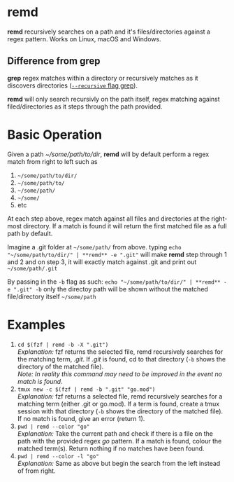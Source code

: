 
# **remd**
**remd** recursively searches on a path and it's files/directories against a regex pattern. Works on Linux, macOS and Windows.

## Difference from grep
**grep** regex matches within a directory or recursively matches as it discovers directories ([`--recursive` flag grep](https://www.gnu.org/software/grep/manual/grep.html)).

**remd** will only search recursivly on the path itself,
regex matching against filed/directories as it steps through the path provided.

# Basic Operation 

Given a path *~/some/path/to/dir*,
**remd** will by default perform a regex match from right to left such as 
1. `~/some/path/to/dir/`
2. `~/some/path/to/`
3. `~/some/path/`
4. `~/some/`
5. etc

At each step above, regex match against all files and directories at the right-most directory. If a match is found it will return the first matched file as a full path by default.

Imagine a .git folder at `~/some/path/` from above.
typing `echo "~/some/path/to/dir/" | **remd** -e ".git"` will make
**remd** step through 1 and 2 and on step 3, it will exactly match against .git and print out `~/some/path/.git`

By passing in the `-b` flag as such: `echo "~/some/path/to/dir/" | **remd** -e ".git" -b` only the directoy path will be shown without the matched file/directory itself  `~/some/path`


# Examples
1. `cd $(fzf | remd -b -X ".git")`  
*Explanation:* fzf returns the selected file, remd recursively searches for the matching term, *.git*. If *.git* is found, cd to that directory (`-b` shows the directory of the matched file).  
*Note: In reality this command may need to be improved in the event no match is found.*
2. `tmux new -c $(fzf | remd -b ".git" "go.mod")`  
*Explanation:* fzf returns a selected file, remd recursively searches for a matching term (either .git or go.mod). If a term is found, create a tmux session with that directory (`-b` shows the directory of the matched file). If no match is found, give an error (return 1).
3. `pwd | remd --color "go"`  
*Explanation:* Take the current path and check if there is a file on the path with the provided regex *go* pattern. If a match is found, colour the matched term(s). Return nothing if no matches have been found. 
4. `pwd | remd --color -l "go"`  
*Explanation:* Same as above but begin the search from the left instead of from right.